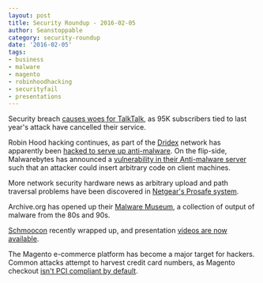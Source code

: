 ```yaml
---
layout: post
title: Security Roundup - 2016-02-05
author: Seanstoppable
category: security-roundup
date: '2016-02-05'
tags:
- business
- malware
- magento
- robinhoodhacking
- securityfail
- presentations
---
```


Security breach [causes woes for 
TalkTalk](http://www.engadget.com/2016/02/02/talktalk-customer-loss-hack/), 
as 95K subscribers tied to last year's attack have cancelled their service.

Robin Hood hacking continues, as part of the [
Dridex](https://www.us-cert.gov/ncas/alerts/TA15-286A) network has apparently 
been [hacked to serve up anti-malware](http://www.theregister.co.uk/2016/02/04/dridex_botnet_pwned/). 
On the flip-side, Malwarebytes has announced a [vulnerability in their 
Anti-malware server](https://blog.malwarebytes.org/news/2016/02/malwarebytes-anti-malware-vulnerability-disclosure/) 
such that an attacker could insert arbitrary code on client machines.

More network security hardware news as arbitrary upload and path traversal 
problems have been discovered in [Netgear's Prosafe 
system](https://threatpost.com/netgear-management-system-vulnerable-to-rce-path-traversal-attacks/116139/).

Archive.org has opened up their 
[Malware Museum](https://archive.org/details/malwaremuseum?sort=-publicdate), 
a collection of output of malware from the 80s and 90s.

[Schmoocon](http://shmoocon.org/) recently wrapped up, and 
presentation [videos are now available](https://archive.org/details/shmoocon-2016).

The Magento e-commerce platform has become a major target for hackers. Common 
attacks attempt to harvest credit card numbers, as Magento checkout [isn't PCI 
compliant by default](https://blog.sucuri.net/2016/02/theft-over-tls-or-illusion-of-pci-compliance.html).
